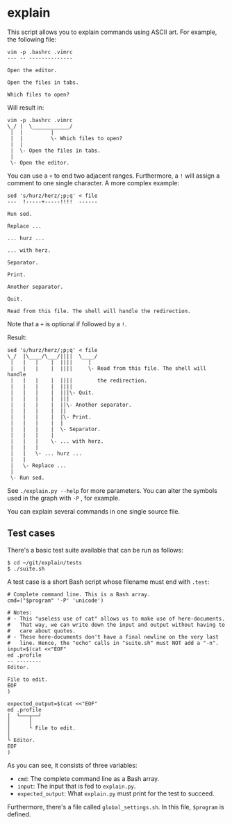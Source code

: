 explain
=======

This script allows you to explain commands using ASCII art. For example,
the following file:

	vim -p .bashrc .vimrc
	--- -- --------------

	Open the editor.

	Open the files in tabs.

	Which files to open?

Will result in:

	vim -p .bashrc .vimrc
	\_/ |  \____________/
	 |  |         |
	 |  |         \- Which files to open?
	 |  |
	 |  \- Open the files in tabs.
	 |
	 \- Open the editor.

You can use a `+` to end two adjacent ranges. Furthermore, a `!` will
assign a comment to one single character. A more complex example:

	sed 's/hurz/herz/;p;q' < file
	---  !-----+-----!!!!  ------

	Run sed.

	Replace ...

	... hurz ...

	... with herz.

	Separator.

	Print.

	Another separator.

	Quit.

	Read from this file. The shell will handle the redirection.

Note that a `+` is optional if followed by a `!`.

Result:

	sed 's/hurz/herz/;p;q' < file
	\_/  |\____/\___/||||  \____/
	 |   |   |    |  ||||     |
	 |   |   |    |  ||||     \- Read from this file. The shell will handle
	 |   |   |    |  ||||        the redirection.
	 |   |   |    |  ||||
	 |   |   |    |  |||\- Quit.
	 |   |   |    |  |||
	 |   |   |    |  ||\- Another separator.
	 |   |   |    |  ||
	 |   |   |    |  |\- Print.
	 |   |   |    |  |
	 |   |   |    |  \- Separator.
	 |   |   |    |
	 |   |   |    \- ... with herz.
	 |   |   |
	 |   |   \- ... hurz ...
	 |   |
	 |   \- Replace ...
	 |
	 \- Run sed.

See `./explain.py --help` for more parameters. You can alter the symbols
used in the graph with `-P` , for example.

You can explain several commands in one single source file.


Test cases
----------

There's a basic test suite available that can be run as follows:

	$ cd ~/git/explain/tests
	$ ./suite.sh

A test case is a short Bash script whose filename must end with `.test`:

	# Complete command line. This is a Bash array.
	cmd=("$program" '-P' 'unicode')

	# Notes:
	# - This "useless use of cat" allows us to make use of here-documents.
	#   That way, we can write down the input and output without having to
	#   care about quotes.
	# - These here-documents don't have a final newline on the very last
	#   line. Hence, the "echo" calls in "suite.sh" must NOT add a "-n".
	input=$(cat <<"EOF"
	ed .profile
	-- --------
	Editor.

	File to edit.
	EOF
	)

	expected_output=$(cat <<"EOF"
	ed .profile
	│  └───┬──┘
	│      │
	│      └ File to edit.
	│
	└ Editor.
	EOF
	)

As you can see, it consists of three variables:

* `cmd`: The complete command line as a Bash array.
* `input`: The input that is fed to `explain.py`.
* `expected_output`: What `explain.py` must print for the test to
  succeed.

Furthermore, there's a file called `global_settings.sh`. In this file,
`$program` is defined.
